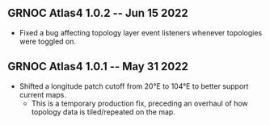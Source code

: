 ## GRNOC Atlas4 1.0.2 -- Jun 15 2022

 - Fixed a bug affecting topology layer event listeners whenever topologies were toggled on.

## GRNOC Atlas4 1.0.1 -- May 31 2022

- Shifted a longitude patch cutoff from 20°E to 104°E to better support current maps.
  - This is a temporary production fix, preceding an overhaul of how topology data is tiled/repeated on the map.